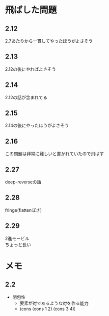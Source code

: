 # 飛ばした問題

## 2.12

2.7あたりから一貫してやったほうがよさそう

## 2.13

2.12の後にやればよさそう

## 2.14

2.12の話が含まれてる

## 2.15

2.14の後にやったほうがよさそう

## 2.16

この問題は非常に難しいと書かれていたので飛ばす

## 2.27

deep-reverseの話

## 2.28

fringe(flattenぽさ)

## 2.29

2進モービル  
ちょっと長い

# メモ

## 2.2

* 閉包性
  * 要素が対であるような対を作る能力
  * (cons (cons 1 2) (cons 3 4))
